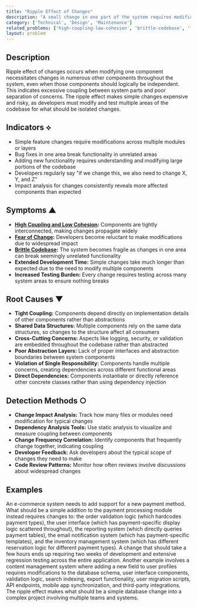 ```yaml
---
title: "Ripple Effect of Changes"
description: "A small change in one part of the system requires modifications in many other seemingly unrelated parts, indicating high coupling."
category: ['Technical', 'Design', 'Maintenance']
related_problems: ['high-coupling-low-cohesion', 'brittle-codebase', 'fear-of-change']
layout: problem
---
```


## Description

Ripple effect of changes occurs when modifying one component necessitates changes in numerous other components throughout the system, even when those components should logically be independent. This indicates excessive coupling between system parts and poor separation of concerns. The ripple effect makes simple changes expensive and risky, as developers must modify and test multiple areas of the codebase for what should be isolated changes.

## Indicators ⟡
- Simple feature changes require modifications across multiple modules or layers
- Bug fixes in one area break functionality in unrelated areas
- Adding new functionality requires understanding and modifying large portions of the codebase
- Developers regularly say "if we change this, we also need to change X, Y, and Z"
- Impact analysis for changes consistently reveals more affected components than expected

## Symptoms ▲
- **[High Coupling and Low Cohesion](high-coupling-low-cohesion.md):** Components are tightly interconnected, making changes propagate widely
- **[Fear of Change](fear-of-change.md):** Developers become reluctant to make modifications due to widespread impact
- **[Brittle Codebase](brittle-codebase.md):** The system becomes fragile as changes in one area can break seemingly unrelated functionality
- **Extended Development Time:** Simple changes take much longer than expected due to the need to modify multiple components
- **Increased Testing Burden:** Every change requires testing across many system areas to ensure nothing breaks

## Root Causes ▼
- **Tight Coupling:** Components depend directly on implementation details of other components rather than abstractions
- **Shared Data Structures:** Multiple components rely on the same data structures, so changes to the structure affect all consumers
- **Cross-Cutting Concerns:** Aspects like logging, security, or validation are embedded throughout the codebase rather than abstracted
- **Poor Abstraction Layers:** Lack of proper interfaces and abstraction boundaries between system components
- **Violation of Single Responsibility:** Components handle multiple concerns, creating dependencies across different functional areas
- **Direct Dependencies:** Components instantiate or directly reference other concrete classes rather than using dependency injection

## Detection Methods ○
- **Change Impact Analysis:** Track how many files or modules need modification for typical changes
- **Dependency Analysis Tools:** Use static analysis to visualize and measure coupling between components
- **Change Frequency Correlation:** Identify components that frequently change together, indicating coupling
- **Developer Feedback:** Ask developers about the typical scope of changes they need to make
- **Code Review Patterns:** Monitor how often reviews involve discussions about widespread changes

## Examples

An e-commerce system needs to add support for a new payment method. What should be a simple addition to the payment processing module instead requires changes to: the order validation logic (which hardcodes payment types), the user interface (which has payment-specific display logic scattered throughout), the reporting system (which directly queries payment tables), the email notification system (which has payment-specific templates), and the inventory management system (which has different reservation logic for different payment types). A change that should take a few hours ends up requiring two weeks of development and extensive regression testing across the entire application. Another example involves a content management system where adding a new field to user profiles requires modifications to the database schema, user interface components, validation logic, search indexing, export functionality, user migration scripts, API endpoints, mobile app synchronization, and third-party integrations. The ripple effect makes what should be a simple database change into a complex project involving multiple teams and systems.
